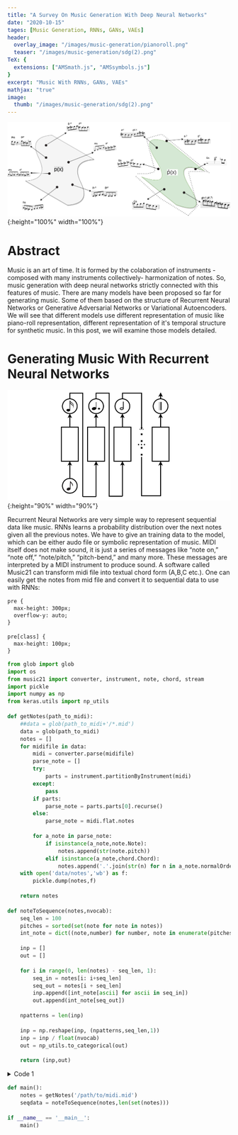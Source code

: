 ```yaml
---
title: "A Survey On Music Generation With Deep Neural Networks"
date: "2020-10-15"
tages: [Music Generation, RNNs, GANs, VAEs]
header:
  overlay_image: "/images/music-generation/pianoroll.png"
  teaser: "/images/music-generation/sdg(2).png"
TeX: {
  extensions: ["AMSmath.js", "AMSsymbols.js"]
}
excerpt: "Music With RNNs, GANs, VAEs"
mathjax: "true"
image:
  thumb: "/images/music-generation/sdg(2).png"
---
```


![test image size](/images/music-generation/sdg(2).png){:height="100%" width="100%"}

# Abstract 

Music is an art of time. It is formed by the colaboration of instruments -composed with many instruments collectively- harmonization of notes. So, music generation with deep neural networks strictly connected with this features of music. There are many models have been proposed so far for generating music. Some of them based on the structure of Recurrent Neural Networks or Generative Adversarial Networks or Variational Autoencoders. We will see that different models use different representation of music like piano-roll representation, different representation of it's temporal structure for synthetic music. In this post, we will examine those models detailed. 

# Generating Music With Recurrent Neural Networks

![test image size](/images/music-generation/rnn3.png){:height="90%" width="90%"}

Recurrent Neural Networks are very simple way to represent sequential data like music. RNNs learns a probability distribution over the next notes given all the previous notes. We have to give an training data to the model, which can be either audo file or symbolic representation of music. MIDI itself does not make sound, it is just a series of messages like “note on,” “note off,” “note/pitch,” “pitch-bend,” and many more. These messages are interpreted by a MIDI instrument to produce sound. A software called Music21 can transform midi file into textual chord form (A,B,C etc.). One can easily get the notes from mid file and convert it to sequential data to use with RNNs:



```{css, echo=FALSE}
pre {
  max-height: 300px;
  overflow-y: auto;
}

pre[class] {
  max-height: 100px;
}
```

  
```python
from glob import glob
import os
from music21 import converter, instrument, note, chord, stream
import pickle
import numpy as np
from keras.utils import np_utils

def getNotes(path_to_midi):
    ##data = glob(path_to_midi+'/*.mid')
    data = glob(path_to_midi)
    notes = []
    for midifile in data:
        midi = converter.parse(midifile)
        parse_note = []
        try:
            parts = instrument.partitionByInstrument(midi)
        except:
            pass
        if parts:
            parse_note = parts.parts[0].recurse()
        else:
            parse_note = midi.flat.notes

        for a_note in parse_note:
            if isinstance(a_note,note.Note):
                notes.append(str(note.pitch))
            elif isinstance(a_note,chord.Chord):
                notes.append('.'.join(str(n) for n in a_note.normalOrder))
    with open('data/notes','wb') as f:
        pickle.dump(notes,f)

    return notes

def noteToSequence(notes,nvocab):
    seq_len = 100
    pitches = sorted(set(note for note in notes))
    int_note = dict((note,number) for number, note in enumerate(pitches))

    inp = []
    out = []

    for i in range(0, len(notes) - seq_len, 1):
        seq_in = notes[i: i+seq_len]
        seq_out = notes[i + seq_len]
        inp.append([int_note[ascii] for ascii in seq_in])
        out.append(int_note[seq_out])

    npatterns = len(inp)

    inp = np.reshape(inp, (npatterns,seq_len,1))
    inp = inp / float(nvocab)
    out = np_utils.to_categorical(out)

    return (inp,out)

```


<details>
  <summary>
    Code 1
  </summary>

</details>

```python
def main():
    notes = getNotes('/path/to/midi.mid')
    seqdata = noteToSequence(notes,len(set(notes)))

if __name__ == '__main__':
    main()
```

<script src="https://github.com/safakkbilici/Synthetic-Music-Generation-with-Deep-Neural-Networks/blob/main/midihelper/midihelper.py"></script>

